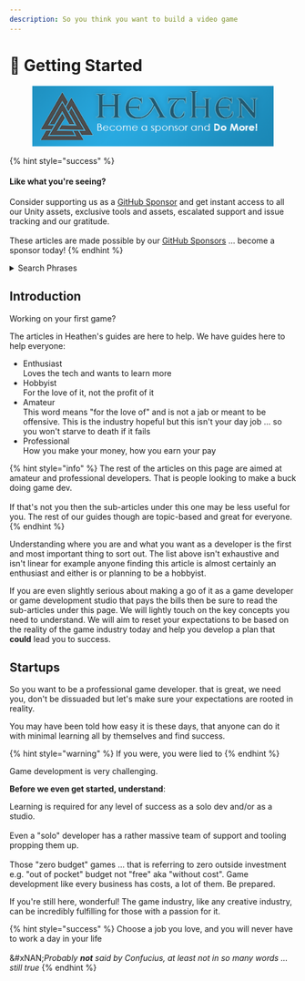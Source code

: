 ```yaml
---
description: So you think you want to build a video game
---
```


# 🤩 Getting Started

<figure><img src="../../.gitbook/assets/512x128 Sponsor Banner.png" alt="Become a sponsor and Do More"><figcaption></figcaption></figure>

{% hint style="success" %}
#### Like what you're seeing?

Consider supporting us as a [GitHub Sponsor](../../where-to-buy/become-a-sponsor.md) and get instant access to all our Unity assets, exclusive tools and assets, escalated support and issue tracking and our gratitude.\
\
These articles are made possible by our [GitHub Sponsors](https://github.com/sponsors/heathen-engineering) ... become a sponsor today!
{% endhint %}

<details>

<summary>Search Phrases</summary>

Game Development, Starting Game Development, Getting Started with Game Development, How to become an Indie Game Developer, Unity Game Development, Getting Started with Unity, Indie Game Development

</details>

## Introduction

Working on your first game?

The articles in Heathen's guides are here to help. We have guides here to help everyone:

* Enthusiast\
  Loves the tech and wants to learn more
* Hobbyist\
  For the love of it, not the profit of it
* Amateur\
  This word means "for the love of" and is not a jab or meant to be offensive. This is the industry hopeful but this isn't your day job ... so you won't starve to death if it fails
* Professional\
  How you make your money, how you earn your pay

{% hint style="info" %}
The rest of the articles on this page are aimed at amateur and professional developers. That is people looking to make a buck doing game dev.\
\
If that's not you then the sub-articles under this one may be less useful for you. The rest of our guides though are topic-based and great for everyone.
{% endhint %}

Understanding where you are and what you want as a developer is the first and most important thing to sort out. The list above isn't exhaustive and isn't linear for example anyone finding this article is almost certainly an enthusiast and either is or planning to be a hobbyist.

If you are even slightly serious about making a go of it as a game developer or game development studio that pays the bills then be sure to read the sub-articles under this page. We will lightly touch on the key concepts you need to understand. We will aim to reset your expectations to be based on the reality of the game industry today and help you develop a plan that **could** lead you to success.

## Startups

So you want to be a professional game developer. that is great, we need you, don't be dissuaded but let's make sure your expectations are rooted in reality.

You may have been told how easy it is these days, that anyone can do it with minimal learning all by themselves and find success.

{% hint style="warning" %}
If you were, you were lied to
{% endhint %}

Game development is very challenging.&#x20;

**Before we even get started, understand**:

Learning is required for any level of success as a solo dev and/or as a studio. \
\
Even a "solo" developer has a rather massive team of support and tooling propping them up. \
\
Those "zero budget" games ... that is referring to zero outside investment e.g. "out of pocket" budget not "free" aka "without cost". Game development like every business has costs, a lot of them. Be prepared.

If you're still here, wonderful! The game industry, like any creative industry, can be incredibly fulfilling for those with a passion for it.

{% hint style="success" %}
Choose a job you love, and you will never have to work a day in your life\
\
&#xNAN;_&#x50;robably **not** said by Confucius, at least not in so many words ... still true_
{% endhint %}

